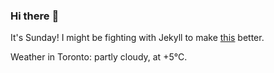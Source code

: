 ### Hi there :wave:

It's Sunday! I might be fighting with Jekyll to make [this](https://swissclubtoronto.ca) better.

Weather in Toronto: partly cloudy, at +5°C.
